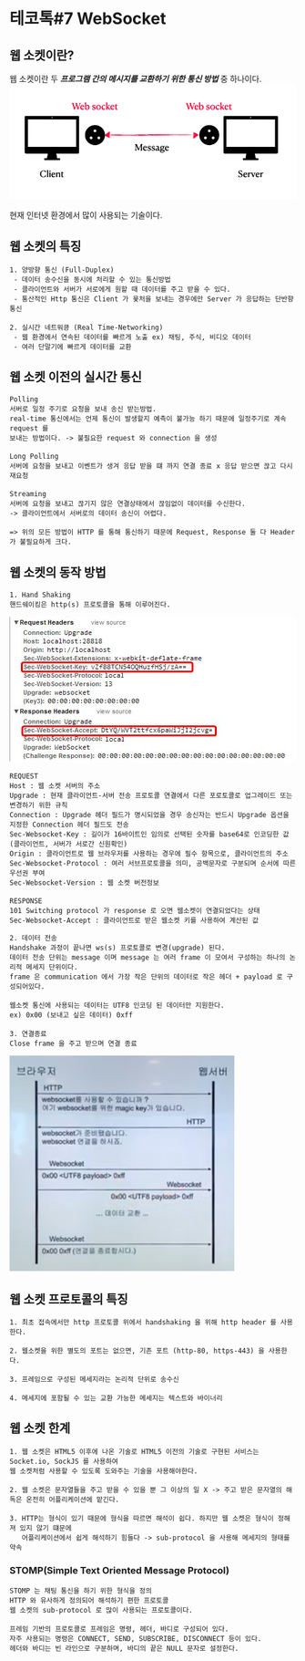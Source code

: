 # 테코톡#7 WebSocket

## 웹 소켓이란?

웹 소켓이란 두 **_프로그램 간의 메시지를 교환하기 위한 통신 방법_** 중 하나이다.  
![웹 소켓](https://github.com/JadenKim940105/TIL/blob/master/techtalk/img/websocket1.png)  

현재 인터넷 환경에서 많이 사용되는 기술이다.
## 웹 소켓의 특징
```text
1. 양방향 통신 (Full-Duplex)
 - 데이터 송수신을 동시에 처리할 수 있는 통신방법
 - 클라이언트와 서버가 서로에게 원할 때 데이터를 주고 받을 수 있다.
 - 통산적인 Http 통신은 Client 가 욫처을 보내는 경우에만 Server 가 응답하는 단반향 통신

2. 실시간 네트워킁 (Real Time-Networking) 
 - 웹 환경에서 연속된 데이터를 빠르게 노출 ex) 채팅, 주식, 비디오 데이터
 - 여러 단말기에 빠르게 데이터를 교환 
```
## 웹 소켓 이전의 실시간 통신
```text
Polling 
서버로 일정 주기로 요청을 보내 송신 받는방법.
real-time 통신에서는 언제 통신이 발생할지 예측이 불가능 하기 때문에 일정주기로 계속 request 를
보내는 방법이다. -> 불필요한 request 와 connection 을 생성

Long Polling 
서버에 요청을 보내고 이벤트가 생겨 응답 받을 떄 까지 연결 종료 x 응답 받으면 끊고 다시 재요청 

Streaming 
서버에 요청을 보내고 끊기지 않은 연결상태에서 끊임없이 데이터를 수신한다. 
-> 클라이언트에서 서버로의 데이터 송신이 어렵다. 

=> 위의 모든 방법이 HTTP 를 통해 통신하기 때문에 Request, Response 둘 다 Header 가 불필요하게 크다. 
```

## 웹 소켓의 동작 방법
```text
1. Hand Shaking 
핸드쉐이킹은 http(s) 프로토콜을 통해 이루어진다. 
```
![websocket 요청](https://github.com/JadenKim940105/TIL/blob/master/techtalk/img/websockethandshake.png)  
````text
REQUEST 
Host : 웹 소켓 서버의 주소 
Upgrade : 현재 클라이언트-서버 전송 프로토콜 연결에서 다른 포로토콜로 업그레이드 또는 변경하기 위한 규칙
Connection : Upgrade 헤더 필드가 명시되었을 경우 송신자는 반드시 Upgrade 옵션을 지정한 Connection 헤더 필드도 전송 
Sec-Websocket-Key : 길이가 16바이트인 임의로 선택된 숫자를 base64로 인코딩한 값 (클라이언트, 서버가 서로간 신원확인)
Origin : 클라이언트로 웹 브라우저를 사용하는 경우에 필수 항목으로, 클라이언트의 주소 
Sec-Websocket-Protocol : 여러 서브프로토콜을 의미, 공백문자로 구분되며 순서에 따른 우선권 부여
Sec-Websocket-Version : 웹 소켓 버전정보 

RESPONSE 
101 Switching protocol 가 response 로 오면 웹소켓이 연결되었다는 상태 
Sec-Websocket-Accept : 클라이언트로 받은 웹소켓 키를 사용하여 계산된 값 
````

```text
2. 데이터 전송 
Handshake 과정이 끝나면 ws(s) 프로토콜로 변경(upgrade) 된다. 
데이터 전송 단위는 message 이며 message 는 여러 frame 이 모여서 구성하는 하나의 논리적 메세지 단위이다.
frame 은 communication 에서 가장 작은 단위의 데이터로 작은 헤더 + payload 로 구성되어있다. 

웹소켓 통신에 사용되는 데이터는 UTF8 인코딩 된 데이터만 지원한다. 
ex) 0x00 (보내고 싶은 데이터) 0xff

3. 연결종료
Close frame 을 주고 받으며 연결 종료 
```
![요약](https://github.com/JadenKim940105/TIL/blob/master/techtalk/img/%EC%8A%A4%ED%81%AC%EB%A6%B0%EC%83%B7%202021-07-13%20%EC%98%A4%EC%A0%84%2010.45.20.png)  

## 웹 소켓 프로토콜의 특징
```text
1. 최초 접속에서만 http 프로토콜 위에서 handshaking 을 위해 http header 를 사용한다.

2. 웹소켓을 위한 별도의 포트는 없으면, 기존 포트 (http-80, https-443) 을 사용한다.

3. 프레임으로 구성된 메세지라는 논리적 단위로 송수신

4. 메세지에 포함될 수 있는 교환 가능한 메세지는 텍스트와 바이너리
```
## 웹 소켓 한계
```text
1. 웹 소켓은 HTML5 이후에 나온 기술로 HTML5 이전의 기술로 구현된 서비스는 Socket.io, SockJS 를 사용하여
웹 소켓처럼 사용할 수 있도록 도와주는 기술을 사용해야한다.
   
2. 웹 소켓은 문자열들을 주고 받을 수 있을 뿐 그 이상의 일 X -> 주고 받은 문자열의 해독은 온전히 어플리케이션에 맡긴다.

3. HTTP는 형식이 있기 때문에 형식을 따르면 해석이 쉽다. 하지만 웹 소켓은 형식이 정해져 있지 않기 떄문에
   어플리케이션에서 쉽게 해석하기 힘들다 -> sub-protocol 을 사용해 메세지의 형태를 약속  
```

### STOMP(Simple Text Oriented Message Protocol)
```text
STOMP 는 채팅 통신을 하기 위한 형식을 정의 
HTTP 와 유사하게 정의되어 해석하기 편한 프로토콜
웹 소켓의 sub-protocol 로 많이 사용되는 프로토콜이다.

프레임 기반의 프로토콜로 프레임은 명령, 헤더, 바디로 구성되어 있다. 
자주 사용되는 명령은 CONNECT, SEND, SUBSCRIBE, DISCONNECT 등이 있다.
헤더와 바디는 빈 라인으로 구분하며, 바디의 끝은 NULL 문자로 설정한다.
```




